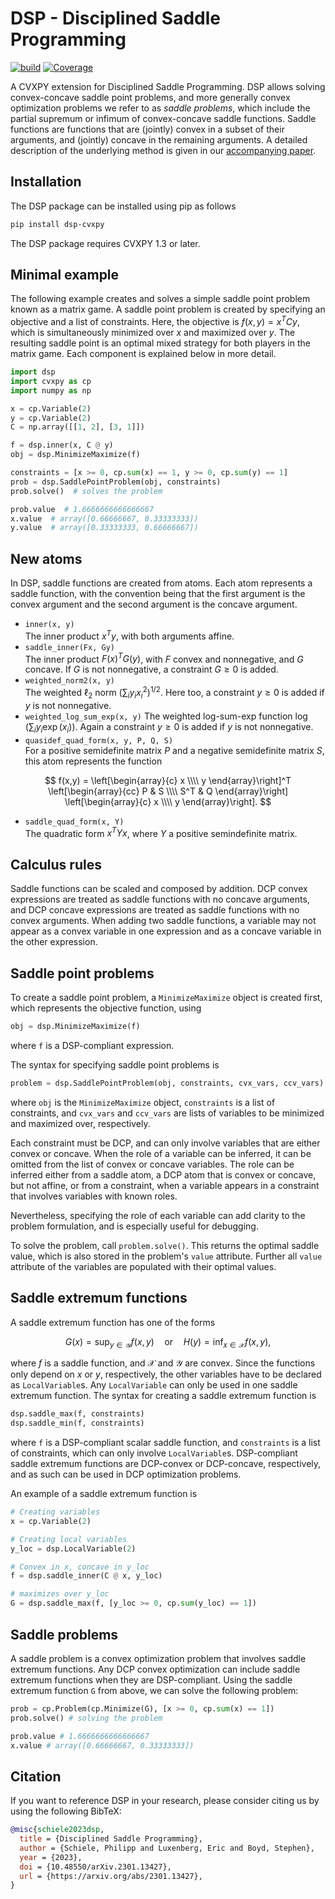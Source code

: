 # DSP -  Disciplined Saddle Programming
[![build](https://github.com/cvxgrp/dsp/actions/workflows/build.yml/badge.svg)](https://github.com/cvxgrp/dsp/actions/workflows/build.yml)
[![Coverage](https://sonarcloud.io/api/project_badges/measure?project=dsp&metric=coverage)](https://sonarcloud.io/summary/new_code?id=dsp)

A CVXPY extension for Disciplined Saddle Programming.
DSP allows solving convex-concave saddle point problems, and more generally
convex optimization problems we refer to as _saddle problems_, which include the partial
supremum or infimum of convex-concave saddle functions.
Saddle functions are functions that are (jointly) convex in a subset of their
arguments, and (jointly) concave in the remaining arguments.
A detailed description of the underlying method is given in our [accompanying paper](https://arxiv.org/abs/2301.13427).

## Installation

The DSP package can be installed using pip as follows
```bash
pip install dsp-cvxpy
```
The DSP package requires CVXPY 1.3 or later.

## Minimal example

The following example creates and solves a simple saddle point problem known as a matrix game.
A saddle point problem is created by specifying an objective and a list of constraints.
Here, the objective is $f(x, y) = x^TCy$, which is simultaneously minimized over $x$ and maximized over $y$.
The resulting saddle point is an optimal mixed strategy for both players in the matrix game.
Each component is explained below in more detail.

```python
import dsp
import cvxpy as cp
import numpy as np

x = cp.Variable(2)
y = cp.Variable(2)
C = np.array([[1, 2], [3, 1]])

f = dsp.inner(x, C @ y)
obj = dsp.MinimizeMaximize(f)

constraints = [x >= 0, cp.sum(x) == 1, y >= 0, cp.sum(y) == 1]
prob = dsp.SaddlePointProblem(obj, constraints)
prob.solve()  # solves the problem

prob.value  # 1.6666666666666667
x.value  # array([0.66666667, 0.33333333])
y.value  # array([0.33333333, 0.66666667])
```

## New atoms
In DSP, saddle functions are created from atoms. Each atom represents a saddle function, with the convention being
that the first argument is the convex argument and the second argument is the concave argument.

- `inner(x, y)`  
The inner product $x^Ty$, with both arguments affine.
- `saddle_inner(Fx, Gy)`  
The inner product $F(x)^TG(y)$, with $F$ convex and nonnegative, and $G$ concave. If $G$ is not nonnegative, a constraint
$G \geq 0$ is added.
- `weighted_norm2(x, y)`  
The weighted $\ell_2$ norm $\left(\sum_i y_i x_i^2\right)^{1/2}$. Here too, a constraint $y \geq 0$ is added if $y$ is not
nonnegative.
- `weighted_log_sum_exp(x, y)`
The weighted log-sum-exp function $\log\left(\sum_i y_i \exp(x_i)\right)$. Again a constraint $y \geq 0$ is added if $y$ is not
nonnegative.
- `quasidef_quad_form(x, y, P, Q, S)`  
For a positive semidefinite matrix $P$ and a negative semidefinite matrix $S$, this atom represents the function

$$
f(x,y) = \left[\begin{array}{c} x \\\\ y \end{array}\right]^T
\left[\begin{array}{cc} P & S \\\\ S^T & Q \end{array}\right]
\left[\begin{array}{c} x \\\\ y \end{array}\right].
$$
- `saddle_quad_form(x, Y)`  
The quadratic form $x^TYx$, where $Y$ a positive semindefinite matrix.

## Calculus rules
Saddle functions can be scaled and composed by addition. DCP convex expressions are treated as saddle functions with
no concave arguments, and DCP concave expressions are treated as saddle functions with no convex arguments.
When adding two saddle functions, a variable may not appear as a convex variable in one expression and as a concave
variable in the other expression.

## Saddle point problems
To create a saddle point problem, a `MinimizeMaximize` object is created first, which represents the objective function,
using
```python
obj = dsp.MinimizeMaximize(f)
```
where `f` is a DSP-compliant expression.

The syntax for specifying saddle point problems is
```python
problem = dsp.SaddlePointProblem(obj, constraints, cvx_vars, ccv_vars)
```
where `obj` is the `MinimizeMaximize` object, `constraints` is a list of constraints, and `cvx_vars` and `ccv_vars` are
lists of variables to be minimized and maximized over, respectively.

Each constraint must be DCP, and can only involve variables that are either convex or concave.
When the role of a variable can be inferred, it can be omitted from the list of convex or concave variables.
The role can be inferred either from a saddle atom, a DCP atom that is convex or concave, but not affine, or from a
constraint, when a variable appears in a constraint that involves variables with known roles.

Nevertheless, specifying the role of each variable can add clarity to the problem formulation, and is especially
useful for debugging.

To solve the problem, call `problem.solve()`. This returns the optimal saddle value, which is also stored in the
problem's `value` attribute. Further all `value` attribute of the variables are populated with their optimal values.

## Saddle extremum functions
A saddle extremum function has one of the forms

$$
G(x) = \sup_{y \in \mathcal{Y}} f(x,y) \quad \text{or} \quad
H(y) = \inf_{x \in \mathcal{X}} f(x,y),
$$

where $f$ is a saddle function, and $\mathcal{X}$ and $\mathcal{Y}$ are convex.
Since the functions only depend on $x$ or $y$, respectively, the other variables have to be declared as
`LocalVariable`s. Any `LocalVariable` can only be used in one saddle extremum function. The syntax for
creating a saddle extremum function is
```python
dsp.saddle_max(f, constraints)
dsp.saddle_min(f, constraints)
```
where `f` is a DSP-compliant scalar saddle function, and `constraints` is a list of constraints, which can
only involve `LocalVariable`s. DSP-compliant saddle extremum functions are DCP-convex or DCP-concave, respectively,
and as such can be used in DCP optimization problems.

An example of a saddle extremum function is
```python
# Creating variables
x = cp.Variable(2)

# Creating local variables
y_loc = dsp.LocalVariable(2)

# Convex in x, concave in y_loc
f = dsp.saddle_inner(C @ x, y_loc)

# maximizes over y_loc
G = dsp.saddle_max(f, [y_loc >= 0, cp.sum(y_loc) == 1])
```

## Saddle problems
A saddle problem is a convex optimization problem that involves saddle extremum functions. Any DCP convex optimization
can include saddle extremum functions when they are DSP-compliant. Using the saddle extremum function `G` from above,
we can solve the following problem:
```python
prob = cp.Problem(cp.Minimize(G), [x >= 0, cp.sum(x) == 1])
prob.solve() # solving the problem

prob.value # 1.6666666666666667
x.value # array([0.66666667, 0.33333333])
```

## Citation
If you want to reference DSP in your research, please consider citing us by using the following BibTeX:

```BibTeX
@misc{schiele2023dsp,
  title = {Disciplined Saddle Programming},
  author = {Schiele, Philipp and Luxenberg, Eric and Boyd, Stephen},
  year = {2023},
  doi = {10.48550/arXiv.2301.13427},
  url = {https://arxiv.org/abs/2301.13427},
}
```
